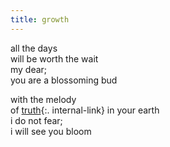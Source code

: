 ```yaml
---
title: growth
---
```


all the days  
will be worth the wait   
my dear;  
you are a blossoming bud  <br/>

with the melody  
of [truth](/truth){:. internal-link} in your earth  
i do not fear;  
i will see you bloom  


 



